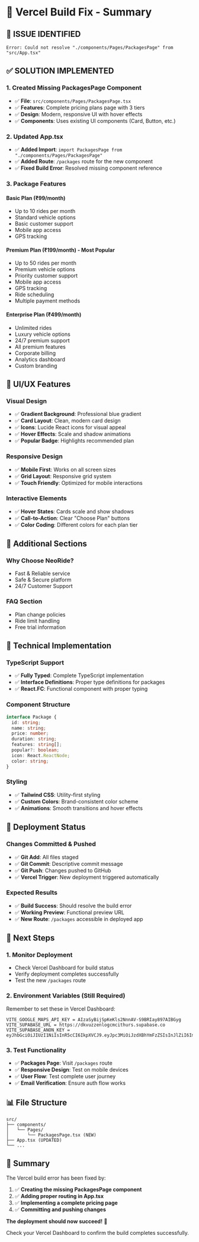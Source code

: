 # 🚀 Vercel Build Fix - Summary

## 🚨 **ISSUE IDENTIFIED**
```
Error: Could not resolve "./components/Pages/PackagesPage" from "src/App.tsx"
```

## ✅ **SOLUTION IMPLEMENTED**

### **1. Created Missing PackagesPage Component**
- ✅ **File**: `src/components/Pages/PackagesPage.tsx`
- ✅ **Features**: Complete pricing plans page with 3 tiers
- ✅ **Design**: Modern, responsive UI with hover effects
- ✅ **Components**: Uses existing UI components (Card, Button, etc.)

### **2. Updated App.tsx**
- ✅ **Added Import**: `import PackagesPage from "./components/Pages/PackagesPage"`
- ✅ **Added Route**: `/packages` route for the new component
- ✅ **Fixed Build Error**: Resolved missing component reference

### **3. Package Features**

#### **Basic Plan (₹99/month)**
- Up to 10 rides per month
- Standard vehicle options
- Basic customer support
- Mobile app access
- GPS tracking

#### **Premium Plan (₹199/month)** - Most Popular
- Up to 50 rides per month
- Premium vehicle options
- Priority customer support
- Mobile app access
- GPS tracking
- Ride scheduling
- Multiple payment methods

#### **Enterprise Plan (₹499/month)**
- Unlimited rides
- Luxury vehicle options
- 24/7 premium support
- All premium features
- Corporate billing
- Analytics dashboard
- Custom branding

## 🎨 **UI/UX Features**

### **Visual Design**
- ✅ **Gradient Background**: Professional blue gradient
- ✅ **Card Layout**: Clean, modern card design
- ✅ **Icons**: Lucide React icons for visual appeal
- ✅ **Hover Effects**: Scale and shadow animations
- ✅ **Popular Badge**: Highlights recommended plan

### **Responsive Design**
- ✅ **Mobile First**: Works on all screen sizes
- ✅ **Grid Layout**: Responsive grid system
- ✅ **Touch Friendly**: Optimized for mobile interactions

### **Interactive Elements**
- ✅ **Hover States**: Cards scale and show shadows
- ✅ **Call-to-Action**: Clear "Choose Plan" buttons
- ✅ **Color Coding**: Different colors for each plan tier

## 📱 **Additional Sections**

### **Why Choose NeoRide?**
- Fast & Reliable service
- Safe & Secure platform
- 24/7 Customer Support

### **FAQ Section**
- Plan change policies
- Ride limit handling
- Free trial information

## 🔧 **Technical Implementation**

### **TypeScript Support**
- ✅ **Fully Typed**: Complete TypeScript implementation
- ✅ **Interface Definitions**: Proper type definitions for packages
- ✅ **React.FC**: Functional component with proper typing

### **Component Structure**
```typescript
interface Package {
  id: string;
  name: string;
  price: number;
  duration: string;
  features: string[];
  popular?: boolean;
  icon: React.ReactNode;
  color: string;
}
```

### **Styling**
- ✅ **Tailwind CSS**: Utility-first styling
- ✅ **Custom Colors**: Brand-consistent color scheme
- ✅ **Animations**: Smooth transitions and hover effects

## 🚀 **Deployment Status**

### **Changes Committed & Pushed**
- ✅ **Git Add**: All files staged
- ✅ **Git Commit**: Descriptive commit message
- ✅ **Git Push**: Changes pushed to GitHub
- ✅ **Vercel Trigger**: New deployment triggered automatically

### **Expected Results**
- ✅ **Build Success**: Should resolve the build error
- ✅ **Working Preview**: Functional preview URL
- ✅ **New Route**: `/packages` accessible in deployed app

## 🎯 **Next Steps**

### **1. Monitor Deployment**
- Check Vercel Dashboard for build status
- Verify deployment completes successfully
- Test the new `/packages` route

### **2. Environment Variables** (Still Required)
Remember to set these in Vercel Dashboard:
```env
VITE_GOOGLE_MAPS_API_KEY = AIzaSyBijSpKeKls2NnnAV-S9BRIay897AIBGyg
VITE_SUPABASE_URL = https://dkvuzzenlogcmcithurs.supabase.co
VITE_SUPABASE_ANON_KEY = eyJhbGciOiJIUzI1NiIsInR5cCI6IkpXVCJ9.eyJpc3MiOiJzdXBhYmFzZSIsInJlZiI6ImRrdnV6emVubG9nY21jaXRodXJzIiwicm9sZSI6ImFub24iLCJpYXQiOjE3NTM1OTc2OTAsImV4cCI6MjA2OTE3MzY5MH0.pa_puSJdI6yUWmYvlMhzMRpXhoHacHde5u78gEoWJHo
```

### **3. Test Functionality**
- ✅ **Packages Page**: Visit `/packages` route
- ✅ **Responsive Design**: Test on mobile devices
- ✅ **User Flow**: Test complete user journey
- ✅ **Email Verification**: Ensure auth flow works

## 📊 **File Structure**
```
src/
├── components/
│   └── Pages/
│       └── PackagesPage.tsx (NEW)
├── App.tsx (UPDATED)
└── ...
```

## 🎉 **Summary**

The Vercel build error has been fixed by:
1. ✅ **Creating the missing PackagesPage component**
2. ✅ **Adding proper routing in App.tsx**
3. ✅ **Implementing a complete pricing page**
4. ✅ **Committing and pushing changes**

**The deployment should now succeed!** 🚀

Check your Vercel Dashboard to confirm the build completes successfully.